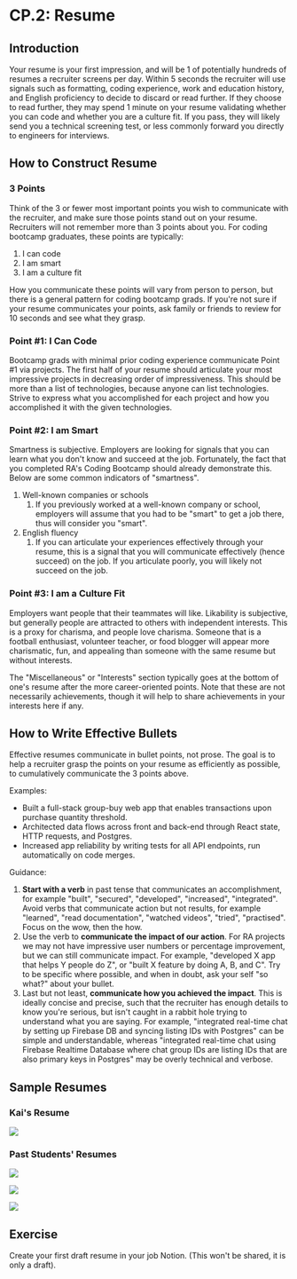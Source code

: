 # CP.2: Resume

## Introduction

Your resume is your first impression, and will be 1 of potentially hundreds of resumes a recruiter screens per day. Within 5 seconds the recruiter will use signals such as formatting, coding experience, work and education history, and English proficiency to decide to discard or read further. If they choose to read further, they may spend 1 minute on your resume validating whether you can code and whether you are a culture fit. If you pass, they will likely send you a technical screening test, or less commonly forward you directly to engineers for interviews.

## How to Construct Resume

### 3 Points

Think of the 3 or fewer most important points you wish to communicate with the recruiter, and make sure those points stand out on your resume. Recruiters will not remember more than 3 points about you. For coding bootcamp graduates, these points are typically:

1. I can code
2. I am smart
3. I am a culture fit

How you communicate these points will vary from person to person, but there is a general pattern for coding bootcamp grads. If you're not sure if your resume communicates your points, ask family or friends to review for 10 seconds and see what they grasp.

### Point \#1: I Can Code

Bootcamp grads with minimal prior coding experience communicate Point \#1 via projects. The first half of your resume should articulate your most impressive projects in decreasing order of impressiveness. This should be more than a list of technologies, because anyone can list technologies. Strive to express what you accomplished for each project and how you accomplished it with the given technologies.

### Point \#2: I am Smart

Smartness is subjective. Employers are looking for signals that you can learn what you don't know and succeed at the job. Fortunately, the fact that you completed RA's Coding Bootcamp should already demonstrate this. Below are some common indicators of "smartness".

1. Well-known companies or schools
   1. If you previously worked at a well-known company or school, employers will assume that you had to be "smart" to get a job there, thus will consider you "smart".
2. English fluency
   1. If you can articulate your experiences effectively through your resume, this is a signal that you will communicate effectively \(hence succeed\) on the job. If you articulate poorly, you will likely not succeed on the job.

### Point \#3: I am a Culture Fit

Employers want people that their teammates will like. Likability is subjective, but generally people are attracted to others with independent interests. This is a proxy for charisma, and people love charisma. Someone that is a football enthusiast, volunteer teacher, or food blogger will appear more charismatic, fun, and appealing than someone with the same resume but without interests.

The "Miscellaneous" or "Interests" section typically goes at the bottom of one's resume after the more career-oriented points. Note that these are not necessarily achievements, though it will help to share achievements in your interests here if any.

## How to Write Effective Bullets

Effective resumes communicate in bullet points, not prose. The goal is to help a recruiter grasp the points on your resume as efficiently as possible, to cumulatively communicate the 3 points above.

Examples:

* Built a full-stack group-buy web app that enables transactions upon purchase quantity threshold.
* Architected data flows across front and back-end through React state, HTTP requests, and Postgres.
* Increased app reliability by writing tests for all API endpoints, run automatically on code merges.

Guidance:

1. **Start with a verb** in past tense that communicates an accomplishment, for example "built", "secured", "developed", "increased", "integrated". Avoid verbs that communicate action but not results, for example "learned", "read documentation", "watched videos", "tried", "practised". Focus on the wow, then the how.
2. Use the verb to **communicate the impact of our action**. For RA projects we may not have impressive user numbers or percentage improvement, but we can still communicate impact. For example, "developed X app that helps Y people do Z", or "built X feature by doing A, B, and C". Try to be specific where possible, and when in doubt, ask your self "so what?" about your bullet.
3. Last but not least, **communicate how you achieved the impact**. This is ideally concise and precise, such that the recruiter has enough details to know you're serious, but isn't caught in a rabbit hole trying to understand what you are saying. For example, "integrated real-time chat by setting up Firebase DB and syncing listing IDs with Postgres" can be simple and understandable, whereas "integrated real-time chat using Firebase Realtime Database where chat group IDs are listing IDs that are also primary keys in Postgres" may be overly technical and verbose.

## Sample Resumes

### Kai's Resume

![](../.gitbook/assets/jie-ping-20210306-18.28.12%20%284%29%20%284%29%20%284%29%20%284%29%20%284%29%20%284%29%20%284%29%20%284%29%20%283%29%20%283%29.png)

### Past Students' Resumes

![](../.gitbook/assets/jie-ping-20210306-18.29.59.png)

![](../.gitbook/assets/jie-ping-20210306-18.30.13%20%281%29%20%281%29.png)

![](../.gitbook/assets/jie-ping-20210306-18.29.49%20%281%29.png)

## Exercise

Create your first draft resume in your job Notion. \(This won't be shared, it is only a draft\).

